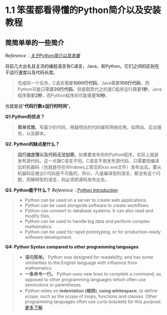 # 1.1 笨蛋都看得懂的Python简介以及安装教程

## 简简单单的一些简介

*Reference：[关于Python简介以及发展](https://www.liaoxuefeng.com/wiki/1016959663602400)*

目前几大出名且主流的编程语言有C语言，Java，和Python。它们之间的区别在于运行速度以及代码长度。
> 完成同一个任务，C语言需要**1000行代码**，Java需要**100行代码**，而Python可能只需要**20行代码**。但是取而代之的是C程序运行需要**1秒**，Java程序需要**2秒**，而Python程序则可能需要**10秒**。

也就是说“**代码行数$\neq$运行时时间**”。

**Q1.Python的优点？**
> **简单优雅**。写最少的代码，用最明白的代码编写网络应用，如网站、后台服务，以及脚本。
> 
**Q2. Python的缺点是什么？**
> **运行速度慢以及代码无法加密**。如果要发布你的Python程序，实际上就是发布源代码，这一点跟C语言不同，C语言不用发布源代码，只需要把编译后的机器码（也就是你在Windows上常见的xxx.exe文件）发布出去。要从机器码反推出C代码是不可能的，所以，凡是编译型的语言，都没有这个问题，而解释型的语言，则必须把源码发布出去。


**Q3. Python能干什么？**
*Reference：[Python Introduction](https://www.w3schools.com/python/python_intro.asp)*
> * Python can be used on a server to create web applications.
> * Python can be used alongside software to create workflows.
> * Python can connect to database systems. It can also read and modify files.
> * Python can be used to handle big data and perform complex mathematics.
> * Python can be used for rapid prototyping, or for production-ready software development.

**Q4: Python Syntax compared to other programming languages**
> * **语句简单。** Python was designed for readability, and has some similarities to the English language with influence from mathematics. 
>* **一条命令一行。** Python uses new lines to complete a command, as opposed to other programming languages which often use semicolons or parentheses.
> * Python relies on **indentation (缩排), using whitespace**, to define scope; such as the scope of loops, functions and classes. Other programming languages often use curly-brackets for this purpose. [更多了解]().
